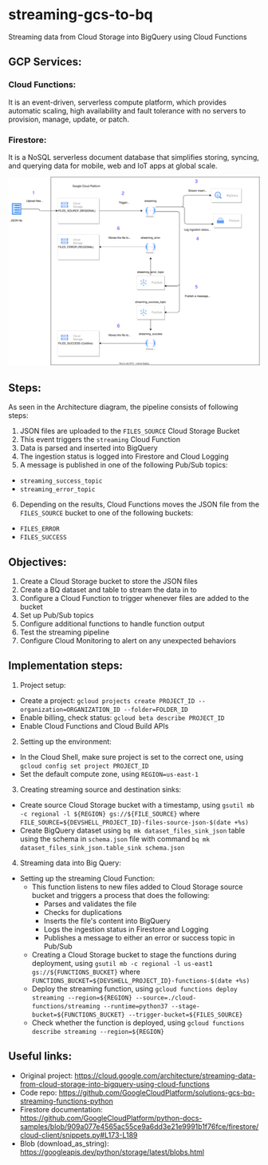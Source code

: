 # streaming-gcs-to-bq
Streaming data from Cloud Storage into BigQuery using Cloud Functions

## GCP Services:
### Cloud Functions: 
It is an event-driven, serverless compute platform, which provides automatic scaling, high availability and fault tolerance with no servers to provision, manage, update, or patch.

### Firestore: 
It is a NoSQL serverless document database that simplifies storing, syncing, and querying data for mobile, web and IoT apps at global scale. 


![Architecture](architecture.svg)
## Steps:
As seen in the Architecture diagram, the pipeline consists of following steps:
1. JSON files are uploaded to the `FILES_SOURCE` Cloud Storage Bucket 
2. This event triggers the `streaming` Cloud Function
3. Data is parsed and inserted into BigQuery
4. The ingestion status is logged into Firestore and Cloud Logging
5. A message is published in one of the following Pub/Sub topics:
- `streaming_success_topic`
- `streaming_error_topic`
6. Depending on the results, Cloud Functions moves the JSON file from the `FILES_SOURCE` bucket to one of the following buckets:
- `FILES_ERROR`
- `FILES_SUCCESS`

## Objectives:
1. Create a Cloud Storage bucket to store the JSON files
2. Create a BQ dataset and table to stream the data in to
3. Configure a Cloud Function to trigger whenever files are added to the bucket
4. Set up Pub/Sub topics
5. Configure additional functions to handle function output
6. Test the streaming pipeline
7. Configure Cloud Monitoring to alert on any unexpected behaviors

## Implementation steps:
1. Project setup:
- Create a project: `gcloud projects create PROJECT_ID --organization=ORGANIZATION_ID --folder=FOLDER_ID`
- Enable billing, check status: `gcloud beta describe PROJECT_ID`
- Enable Cloud Functions and Cloud Build APIs
2. Setting up the environment:
- In the Cloud Shell, make sure project is set to the correct one, using `gcloud config set project PROJECT_ID`
- Set the default compute zone, using `REGION=us-east-1`
3. Creating streaming source and destination sinks:
- Create source Cloud Storage bucket with a timestamp, using `gsutil mb -c regional -l ${REGION} gs://${FILE_SOURCE}` where `FILE_SOURCE=${DEVSHELL_PROJECT_ID}-files-source-json-$(date +%s)`
- Create BigQuery dataset using `bq mk dataset_files_sink_json` table using the schema in `schema.json` file with command `bq mk dataset_files_sink_json.table_sink schema.json`
4. Streaming data into Big Query:
- Setting up the streaming Cloud Function: 
    * This function listens to new files added to Cloud Storage source bucket and triggers a process that does the following:
        * Parses and validates the file
        * Checks for duplications
        * Inserts the file's content into BigQuery
        * Logs the ingestion status in Firestore and Logging
        * Publishes a message to either an error or success topic in Pub/Sub
    * Creating a Cloud Storage bucket to stage the functions during deployment, using `gsutil mb -c regional -l us-east1 gs://${FUNCTIONS_BUCKET}` where `FUNCTIONS_BUCKET=${DEVSHELL_PROJECT_ID}-functions-$(date +%s)`
    * Deploy the streaming function, using `gcloud functions deploy streaming --region=${REGION} --source=./cloud-functions/streaming --runtime=python37 --stage-bucket=${FUNCTIONS_BUCKET} --trigger-bucket=${FILES_SOURCE}`
    * Check whether the function is deployed, using `gcloud functions describe streaming --region=${REGION}`


## Useful links:
- Original project: https://cloud.google.com/architecture/streaming-data-from-cloud-storage-into-bigquery-using-cloud-functions
- Code repo: https://github.com/GoogleCloudPlatform/solutions-gcs-bq-streaming-functions-python
- Firestore documentation: https://github.com/GoogleCloudPlatform/python-docs-samples/blob/909a077e4565ac55ce9a6dd3e21e9991b1f76fce/firestore/cloud-client/snippets.py#L173-L189
- Blob (download_as_string): https://googleapis.dev/python/storage/latest/blobs.html






